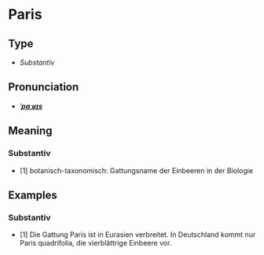 # Paris
## Type
- _Substantiv_
## Pronunciation
- **_[ˈpaːʁɪs](https://commons.wikimedia.org/wiki/File:De-Paris.ogg)_**
## Meaning
### Substantiv
- [1] botanisch-taxonomisch: Gattungsname der Einbeeren in der Biologie
## Examples
### Substantiv
- [1] Die Gattung Paris ist in Eurasien verbreitet. In Deutschland kommt nur Paris quadrifolia, die vierblättrige Einbeere vor.
